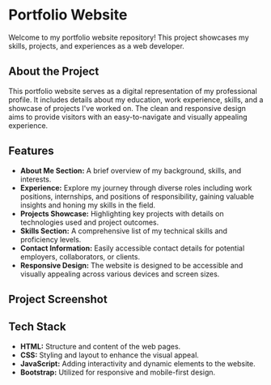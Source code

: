 # Portfolio Website

Welcome to my portfolio website repository! This project showcases my skills, projects, and experiences as a web developer.

## About the Project

This portfolio website serves as a digital representation of my professional profile. It includes details about my education, work experience, skills, and a showcase of projects I've worked on. The clean and responsive design aims to provide visitors with an easy-to-navigate and visually appealing experience.

## Features

- **About Me Section:** A brief overview of my background, skills, and interests.
- **Experience:** Explore my journey through diverse roles including work positions, internships, and positions of responsibility, gaining valuable insights and honing my skills in the field.
- **Projects Showcase:** Highlighting key projects with details on technologies used and project outcomes.
- **Skills Section:** A comprehensive list of my technical skills and proficiency levels.
- **Contact Information:** Easily accessible contact details for potential employers, collaborators, or clients.
- **Responsive Design:** The website is designed to be accessible and visually appealing across various devices and screen sizes.

## Project Screenshot



## Tech Stack

- **HTML:** Structure and content of the web pages.
- **CSS:** Styling and layout to enhance the visual appeal.
- **JavaScript:** Adding interactivity and dynamic elements to the website.
- **Bootstrap:** Utilized for responsive and mobile-first design.


